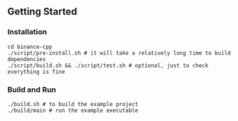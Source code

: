 ## Getting Started

### Installation

```
cd binance-cpp
./script/pre-install.sh # it will take a relatively long time to build dependencies
./script/build.sh && ./script/test.sh # optional, just to check everything is fine
```

### Build and Run

```
./build.sh # to build the example project
./build/main # run the example executable
```
